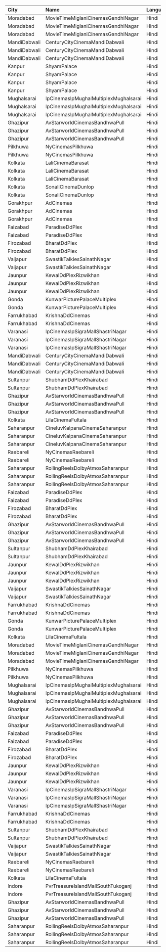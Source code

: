 | City         | Name                                  | Language |  Time | Type           | Price | Capacity | Booked |
| :----------- | :------------------------------------ | :------- | ----: | :------------- | ----: | -------: | -----: |
| Moradabad    | MovieTimeMiglaniCinemasGandhiNagar    | Hindi    | 10:00 | Platinum       |  299₹ |        5 |      1 |
| Moradabad    | MovieTimeMiglaniCinemasGandhiNagar    | Hindi    | 10:00 | Gold           |  149₹ |       97 |      0 |
| Moradabad    | MovieTimeMiglaniCinemasGandhiNagar    | Hindi    | 10:00 | Silver         |  149₹ |       51 |      0 |
| MandiDabwali | CenturyCityCinemaMandiDabwali         | Hindi    | 10:00 | Platinum       |  230₹ |        9 |      0 |
| MandiDabwali | CenturyCityCinemaMandiDabwali         | Hindi    | 10:00 | Gold           |  190₹ |       41 |      0 |
| MandiDabwali | CenturyCityCinemaMandiDabwali         | Hindi    | 10:00 | Silver         |  160₹ |       57 |      0 |
| Kanpur       | ShyamPalace                           | Hindi    | 10:15 | Balcony        |   90₹ |      196 |    140 |
| Kanpur       | ShyamPalace                           | Hindi    | 10:15 | Gold           |   70₹ |      196 |    140 |
| Kanpur       | ShyamPalace                           | Hindi    | 10:15 | Family         |   50₹ |      240 |      0 |
| Kanpur       | ShyamPalace                           | Hindi    | 10:15 | ClassFirst     |   40₹ |      192 |    192 |
| Mughalsarai  | IpCinemasIpMughalMultiplexMughalsarai | Hindi    | 11:00 | Silver         |  100₹ |       66 |      0 |
| Mughalsarai  | IpCinemasIpMughalMultiplexMughalsarai | Hindi    | 11:00 | Gold           |  150₹ |      115 |      0 |
| Mughalsarai  | IpCinemasIpMughalMultiplexMughalsarai | Hindi    | 11:00 | Diamond        |  200₹ |        6 |      2 |
| Ghazipur     | AvStarworldCinemasBandhwaPull         | Hindi    | 11:00 | Diamond        |  200₹ |       38 |     22 |
| Ghazipur     | AvStarworldCinemasBandhwaPull         | Hindi    | 11:00 | Gold           |  170₹ |       67 |     42 |
| Ghazipur     | AvStarworldCinemasBandhwaPull         | Hindi    | 11:00 | Silver         |  150₹ |      130 |     92 |
| Pilkhuwa     | NyCinemasPilkhuwa                     | Hindi    | 11:00 | Gl             |   90₹ |       26 |      0 |
| Pilkhuwa     | NyCinemasPilkhuwa                     | Hindi    | 11:00 | Pl             |  110₹ |       52 |      0 |
| Kolkata      | LaliCinemaBarasat                     | Hindi    | 11:30 | DressCircle    |  100₹ |       22 |     16 |
| Kolkata      | LaliCinemaBarasat                     | Hindi    | 11:30 | Balcony        |   70₹ |      169 |    142 |
| Kolkata      | LaliCinemaBarasat                     | Hindi    | 11:30 | RearStall      |   50₹ |      270 |    216 |
| Kolkata      | SonaliCinemaDunlop                    | Hindi    | 11:30 | DressCircle    |  110₹ |      290 |    255 |
| Kolkata      | SonaliCinemaDunlop                    | Hindi    | 11:30 | RearStall      |   70₹ |      936 |    919 |
| Gorakhpur    | AdCinemas                             | Hindi    | 12:00 | Platinum       |  110₹ |       32 |      0 |
| Gorakhpur    | AdCinemas                             | Hindi    | 12:00 | Diamond        |  110₹ |       11 |      0 |
| Gorakhpur    | AdCinemas                             | Hindi    | 12:00 | Gold           |  110₹ |       10 |      0 |
| Faizabad     | ParadiseDdPlex                        | Hindi    | 12:00 | Diamond        |   99₹ |      100 |      0 |
| Faizabad     | ParadiseDdPlex                        | Hindi    | 12:00 | Gold           |   99₹ |      100 |      0 |
| Firozabad    | BharatDdPlex                          | Hindi    | 12:15 | Diamond        |   99₹ |      100 |      0 |
| Firozabad    | BharatDdPlex                          | Hindi    | 12:15 | Gold           |   99₹ |      100 |      0 |
| Vaijapur     | SwastikTalkiesSainathNagar            | Hindi    | 12:15 | FamilyClass    |   90₹ |       20 |      0 |
| Vaijapur     | SwastikTalkiesSainathNagar            | Hindi    | 12:15 | GoldClass      |   70₹ |      240 |      0 |
| Jaunpur      | KewalDdPlexRizwikhan                  | Hindi    | 12:30 | Diamond        |   99₹ |      100 |      0 |
| Jaunpur      | KewalDdPlexRizwikhan                  | Hindi    | 12:30 | Gold           |   99₹ |      100 |      0 |
| Jaunpur      | KewalDdPlexRizwikhan                  | Hindi    | 12:30 | Platinum       |   99₹ |      100 |      0 |
| Gonda        | KunwarPicturePalaceMultiplex          | Hindi    | 12:30 | Diamond        |  200₹ |      100 |      0 |
| Gonda        | KunwarPicturePalaceMultiplex          | Hindi    | 12:30 | Gold           |  160₹ |      100 |      0 |
| Farrukhabad  | KrishnaDdCinemas                      | Hindi    | 12:30 | Diamond        |  200₹ |      100 |      0 |
| Farrukhabad  | KrishnaDdCinemas                      | Hindi    | 12:30 | Gold           |  150₹ |      100 |      0 |
| Varanasi     | IpCinemasIpSigraMallShastriNagar      | Hindi    | 12:30 | Platinum       |  550₹ |       18 |      9 |
| Varanasi     | IpCinemasIpSigraMallShastriNagar      | Hindi    | 12:30 | Gold           |  260₹ |      294 |    147 |
| Varanasi     | IpCinemasIpSigraMallShastriNagar      | Hindi    | 12:30 | Silver         |  210₹ |      116 |     58 |
| MandiDabwali | CenturyCityCinemaMandiDabwali         | Hindi    | 12:30 | Platinum       |  230₹ |        9 |      0 |
| MandiDabwali | CenturyCityCinemaMandiDabwali         | Hindi    | 12:30 | Gold           |  190₹ |       39 |      0 |
| MandiDabwali | CenturyCityCinemaMandiDabwali         | Hindi    | 12:30 | Silver         |  160₹ |       54 |      0 |
| Sultanpur    | ShubhamDdPlexKhairabad                | Hindi    | 12:30 | Diamond        |   99₹ |      100 |      0 |
| Sultanpur    | ShubhamDdPlexKhairabad                | Hindi    | 12:30 | Gold           |   99₹ |      100 |      0 |
| Ghazipur     | AvStarworldCinemasBandhwaPull         | Hindi    | 13:00 | Diamond        |  200₹ |       38 |     20 |
| Ghazipur     | AvStarworldCinemasBandhwaPull         | Hindi    | 13:00 | Gold           |  170₹ |       67 |     42 |
| Ghazipur     | AvStarworldCinemasBandhwaPull         | Hindi    | 13:00 | Silver         |  150₹ |      130 |     92 |
| Kolkata      | LilaCinemaFultala                     | Hindi    | 13:00 | Balcony        |   60₹ |       28 |      0 |
| Saharanpur   | CineluvKalpanaCinemaSaharanpur        | Hindi    | 13:15 | Platinum       |  200₹ |       30 |      0 |
| Saharanpur   | CineluvKalpanaCinemaSaharanpur        | Hindi    | 13:15 | Silver         |  100₹ |       30 |      0 |
| Saharanpur   | CineluvKalpanaCinemaSaharanpur        | Hindi    | 13:15 | Gold           |  100₹ |       30 |      0 |
| Raebareli    | NyCinemasRaebareli                    | Hindi    | 13:20 | Dm             |  150₹ |       91 |      0 |
| Raebareli    | NyCinemasRaebareli                    | Hindi    | 13:20 | Gl             |  100₹ |      156 |      0 |
| Saharanpur   | RollingReelsDolbyAtmosSaharanpur      | Hindi    | 13:50 | GoldClass      |  200₹ |       24 |     17 |
| Saharanpur   | RollingReelsDolbyAtmosSaharanpur      | Hindi    | 13:50 | ExecutiveClass |  100₹ |      171 |    125 |
| Saharanpur   | RollingReelsDolbyAtmosSaharanpur      | Hindi    | 13:50 | ClassicClasss  |  100₹ |       81 |     41 |
| Faizabad     | ParadiseDdPlex                        | Hindi    | 15:00 | Diamond        |   99₹ |      100 |      0 |
| Faizabad     | ParadiseDdPlex                        | Hindi    | 15:00 | Gold           |   99₹ |      100 |      0 |
| Firozabad    | BharatDdPlex                          | Hindi    | 15:00 | Diamond        |   99₹ |      100 |      0 |
| Firozabad    | BharatDdPlex                          | Hindi    | 15:00 | Gold           |   99₹ |      100 |      0 |
| Ghazipur     | AvStarworldCinemasBandhwaPull         | Hindi    | 15:00 | Diamond        |  200₹ |       38 |     20 |
| Ghazipur     | AvStarworldCinemasBandhwaPull         | Hindi    | 15:00 | Gold           |  170₹ |       67 |     42 |
| Ghazipur     | AvStarworldCinemasBandhwaPull         | Hindi    | 15:00 | Silver         |  150₹ |      130 |     92 |
| Sultanpur    | ShubhamDdPlexKhairabad                | Hindi    | 15:00 | Diamond        |   99₹ |      100 |      0 |
| Sultanpur    | ShubhamDdPlexKhairabad                | Hindi    | 15:00 | Gold           |   99₹ |      100 |      0 |
| Jaunpur      | KewalDdPlexRizwikhan                  | Hindi    | 15:05 | Diamond        |   99₹ |      100 |      0 |
| Jaunpur      | KewalDdPlexRizwikhan                  | Hindi    | 15:05 | Gold           |   99₹ |      100 |      0 |
| Jaunpur      | KewalDdPlexRizwikhan                  | Hindi    | 15:05 | Platinum       |   99₹ |      100 |      0 |
| Vaijapur     | SwastikTalkiesSainathNagar            | Hindi    | 15:15 | FamilyClass    |   90₹ |       20 |      0 |
| Vaijapur     | SwastikTalkiesSainathNagar            | Hindi    | 15:15 | GoldClass      |   70₹ |      240 |      0 |
| Farrukhabad  | KrishnaDdCinemas                      | Hindi    | 15:30 | Diamond        |  200₹ |      100 |      0 |
| Farrukhabad  | KrishnaDdCinemas                      | Hindi    | 15:30 | Gold           |  150₹ |      100 |      0 |
| Gonda        | KunwarPicturePalaceMultiplex          | Hindi    | 15:30 | Diamond        |  200₹ |      100 |      0 |
| Gonda        | KunwarPicturePalaceMultiplex          | Hindi    | 15:30 | Gold           |  160₹ |      100 |      0 |
| Kolkata      | LilaCinemaFultala                     | Hindi    | 16:00 | Balcony        |   60₹ |       28 |      0 |
| Moradabad    | MovieTimeMiglaniCinemasGandhiNagar    | Hindi    | 16:15 | Platinum       |  299₹ |        5 |      0 |
| Moradabad    | MovieTimeMiglaniCinemasGandhiNagar    | Hindi    | 16:15 | Gold           |  149₹ |       58 |      0 |
| Moradabad    | MovieTimeMiglaniCinemasGandhiNagar    | Hindi    | 16:15 | Silver         |  149₹ |       56 |      0 |
| Pilkhuwa     | NyCinemasPilkhuwa                     | Hindi    | 16:20 | Gl             |  130₹ |       26 |      0 |
| Pilkhuwa     | NyCinemasPilkhuwa                     | Hindi    | 16:20 | Pl             |  160₹ |       52 |      0 |
| Mughalsarai  | IpCinemasIpMughalMultiplexMughalsarai | Hindi    | 16:25 | Silver         |  100₹ |       66 |      0 |
| Mughalsarai  | IpCinemasIpMughalMultiplexMughalsarai | Hindi    | 16:25 | Gold           |  150₹ |      115 |      0 |
| Mughalsarai  | IpCinemasIpMughalMultiplexMughalsarai | Hindi    | 16:25 | Diamond        |  200₹ |        6 |      0 |
| Ghazipur     | AvStarworldCinemasBandhwaPull         | Hindi    | 17:00 | Diamond        |  200₹ |       38 |     20 |
| Ghazipur     | AvStarworldCinemasBandhwaPull         | Hindi    | 17:00 | Gold           |  170₹ |       67 |     42 |
| Ghazipur     | AvStarworldCinemasBandhwaPull         | Hindi    | 17:00 | Silver         |  150₹ |      130 |     92 |
| Faizabad     | ParadiseDdPlex                        | Hindi    | 18:00 | Diamond        |   99₹ |      100 |      0 |
| Faizabad     | ParadiseDdPlex                        | Hindi    | 18:00 | Gold           |   99₹ |      100 |      0 |
| Firozabad    | BharatDdPlex                          | Hindi    | 18:00 | Diamond        |   99₹ |      100 |      0 |
| Firozabad    | BharatDdPlex                          | Hindi    | 18:00 | Gold           |   99₹ |      100 |      0 |
| Jaunpur      | KewalDdPlexRizwikhan                  | Hindi    | 18:00 | Diamond        |   99₹ |      100 |      0 |
| Jaunpur      | KewalDdPlexRizwikhan                  | Hindi    | 18:00 | Gold           |   99₹ |      100 |      0 |
| Jaunpur      | KewalDdPlexRizwikhan                  | Hindi    | 18:00 | Platinum       |   99₹ |      100 |      0 |
| Varanasi     | IpCinemasIpSigraMallShastriNagar      | Hindi    | 18:15 | Platinum       |  550₹ |       18 |      9 |
| Varanasi     | IpCinemasIpSigraMallShastriNagar      | Hindi    | 18:15 | Gold           |  260₹ |      294 |    147 |
| Varanasi     | IpCinemasIpSigraMallShastriNagar      | Hindi    | 18:15 | Silver         |  210₹ |      116 |     58 |
| Farrukhabad  | KrishnaDdCinemas                      | Hindi    | 18:15 | Diamond        |  200₹ |      100 |      0 |
| Farrukhabad  | KrishnaDdCinemas                      | Hindi    | 18:15 | Gold           |  150₹ |      100 |      0 |
| Sultanpur    | ShubhamDdPlexKhairabad                | Hindi    | 18:15 | Diamond        |   99₹ |      100 |      0 |
| Sultanpur    | ShubhamDdPlexKhairabad                | Hindi    | 18:15 | Gold           |   99₹ |      100 |      0 |
| Vaijapur     | SwastikTalkiesSainathNagar            | Hindi    | 18:15 | FamilyClass    |   90₹ |       20 |      0 |
| Vaijapur     | SwastikTalkiesSainathNagar            | Hindi    | 18:15 | GoldClass      |   70₹ |      240 |      0 |
| Raebareli    | NyCinemasRaebareli                    | Hindi    | 18:40 | Dm             |  150₹ |       91 |      0 |
| Raebareli    | NyCinemasRaebareli                    | Hindi    | 18:40 | Gl             |  100₹ |      156 |      0 |
| Kolkata      | LilaCinemaFultala                     | Hindi    | 18:45 | Balcony        |   60₹ |       28 |      0 |
| Indore       | PvrTreasureIslandMallSouthTukoganj    | Hindi    | 18:50 | Prime          |  170₹ |      110 |     32 |
| Indore       | PvrTreasureIslandMallSouthTukoganj    | Hindi    | 18:50 | Classic        |  170₹ |       38 |      0 |
| Ghazipur     | AvStarworldCinemasBandhwaPull         | Hindi    | 19:00 | Diamond        |  200₹ |       38 |     20 |
| Ghazipur     | AvStarworldCinemasBandhwaPull         | Hindi    | 19:00 | Gold           |  170₹ |       67 |     42 |
| Ghazipur     | AvStarworldCinemasBandhwaPull         | Hindi    | 19:00 | Silver         |  150₹ |      130 |     92 |
| Saharanpur   | RollingReelsDolbyAtmosSaharanpur      | Hindi    | 19:00 | GoldClass      |  200₹ |       24 |     17 |
| Saharanpur   | RollingReelsDolbyAtmosSaharanpur      | Hindi    | 19:00 | ExecutiveClass |  100₹ |      195 |    138 |
| Saharanpur   | RollingReelsDolbyAtmosSaharanpur      | Hindi    | 19:00 | ClassicClasss  |  100₹ |       81 |     41 |